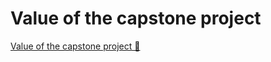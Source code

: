 # Value of the capstone project

[Value of the capstone project 🔗](https://www.coursera.org/learn/put-it-all-together-prepare-for-a-cloud-security-analyst-job/lecture/9Ve1R/value-of-the-capstone-project)

